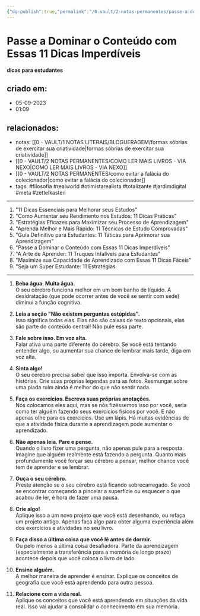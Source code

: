 ```yaml
---
{"dg-publish":true,"permalink":"/0-vault/2-notas-permanentes/passe-a-dominar-o-conteudo-com-essas-11-dicas-imperdiveis/","tags":["permanente","filosofia","realworld","otimistarealista","totalizante","jardimdigital","meta","zettelkasten"],"dgHomeLink":true,"dgShowLocalGraph":true,"dgShowFileTree":true,"dgEnableSearch":true,"noteIcon":""}
---
```


# Passe a Dominar o Conteúdo com Essas 11 Dicas Imperdíveis
**dicas para estudantes**

## criado em: 
- 05-09-2023
- 01:09
## relacionados:
- notas: [[0 - VAULT/1 NOTAS LITERAIS/BLOGUERAGEM/formas sóbrias de exercitar sua criatividade\|formas sóbrias de exercitar sua criatividade]]
- [[0 - VAULT/2 NOTAS PERMANENTES/COMO LER MAIS LIVROS - VIA NEXO\|COMO LER MAIS LIVROS - VIA NEXO]]
- [[0 - VAULT/2 NOTAS PERMANENTES/como evitar a falácia do colecionador\|como evitar a falácia do colecionador]]
- tags: #filosofia #realworld #otimistarealista #totalizante #jardimdigital #meta #zettelkasten
---

1. "11 Dicas Essenciais para Melhorar seus Estudos"
2. "Como Aumentar seu Rendimento nos Estudos: 11 Dicas Práticas"
3. "Estratégias Eficazes para Maximizar seu Processo de Aprendizagem"
4. "Aprenda Melhor e Mais Rápido: 11 Técnicas de Estudo Comprovadas"
5. "Guia Definitivo para Estudantes: 11 Táticas para Aprimorar sua Aprendizagem"
6. "Passe a Dominar o Conteúdo com Essas 11 Dicas Imperdíveis"
7. "A Arte de Aprender: 11 Truques Infalíveis para Estudantes"
8. "Maximize sua Capacidade de Aprendizado com Essas 11 Dicas Fáceis"
9. "Seja um Super Estudante: 11 Estratégias


---
1. **Beba água. Muita água.**  
O seu cérebro funciona melhor em um bom banho de líquido. A desidratação (que pode ocorrer antes de você se sentir com sede) diminui a função cognitiva.  
  
2. **Leia a seção "Não existem perguntas estúpidas".**  
Isso significa todas elas. Elas não são caixas de texto opcionais, elas são parte do conteúdo central! Não pule essa parte.  
  
3. **Fale sobre isso. Em voz alta.**  
Falar ativa uma parte diferente do cérebro. Se você está tentando entender algo, ou aumentar sua chance de lembrar mais tarde, diga em voz alta.  
  
4. **Sinta algo!**  
O seu cérebro precisa saber que isso importa. Envolva-se com as histórias. Crie suas próprias legendas para as fotos. Resmungar sobre uma piada ruim ainda é melhor do que não sentir nada.  
  
5. **Faça os exercícios. Escreva suas próprias anotações.**  
Nós colocamos eles aqui, mas se nós fizéssemos isso por você, seria como ter alguém fazendo seus exercícios físicos por você. E não apenas olhe para os exercícios. Use um lápis. Há muitas evidências de que a atividade física durante a aprendizagem pode aumentar o aprendizado.  
  
6. **Não apenas leia. Pare e pense.**  
Quando o livro fizer uma pergunta, não apenas pule para a resposta. Imagine que alguém realmente está fazendo a pergunta. Quanto mais profundamente você forçar seu cérebro a pensar, melhor chance você tem de aprender e se lembrar.  
  
7. **Ouça o seu cérebro.**  
Preste atenção se o seu cérebro está ficando sobrecarregado. Se você se encontrar começando a pincelar a superfície ou esquecer o que acabou de ler, é hora de fazer uma pausa.  
  
8. **Crie algo!**  
Aplique isso a um novo projeto que você está desenhando, ou refaça um projeto antigo. Apenas faça algo para obter alguma experiência além dos exercícios e atividades no seu livro.  
  
9. **Faça disso a última coisa que você lê antes de dormir.**  
Ou pelo menos a última coisa desafiadora. Parte da aprendizagem (especialmente a transferência para a memória de longo prazo) acontece depois que você coloca o livro de lado.  
  
10. **Ensine alguém.**  
A melhor maneira de aprender é ensinar. Explique os conceitos de geografia que você está aprendendo para outra pessoa.  
  
11. **Relacione com a vida real.**  
Aplique os conceitos que você está aprendendo em situações da vida real. Isso vai ajudar a consolidar o conhecimento em sua memória.
